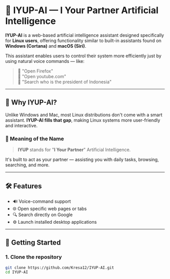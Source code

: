 # 🤖 IYUP-AI — I Your Partner Artificial Intelligence

**IYUP-AI** is a web-based artificial intelligence assistant designed specifically for **Linux users**, offering functionality similar to built-in assistants found on **Windows (Cortana)** and **macOS (Siri)**.

This assistant enables users to control their system more efficiently just by using natural voice commands — like:

> 🔹 "Open Firefox"  
> 🔹 "Open youtube.com"  
> 🔹 "Search who is the president of Indonesia"

---

## 🌟 Why IYUP-AI?

Unlike Windows and Mac, most Linux distributions don't come with a smart assistant. **IYUP-AI fills that gap**, making Linux systems more user-friendly and interactive.

### 🧠 Meaning of the Name

> **IYUP** stands for "**I Your Partner**" Artificial Intelligence.

It's built to act as your partner — assisting you with daily tasks, browsing, searching, and more.

---

## 🛠 Features

- 🔊 Voice-command support
- 🌐 Open specific web pages or tabs
- 🔍 Search directly on Google
- ⚙️ Launch installed desktop applications

---

## 🚀 Getting Started

### 1. Clone the repository

```bash
git clone https://github.com/Kresa12/IYUP-AI.git
cd IYUP-AI
